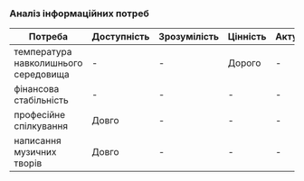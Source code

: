 ### Аналіз інформаційних потреб
| Потреба                                      | Доступність | Зрозумілість | Цінність | Актуальність |
|----------------------------------------------|-------------|--------------|----------|--------------|
| температура <br>навколишнього <br>середовища |      -      |       -      |  Дорого  |       -      |
| фінансова стабільність                       |      -      |       -      |    -     |       -      |
| професійне спілкування                       |    Довго    |       -      |    -     |       -      |
| написання музичних творів                    |    Довго    |       -      |    -     |       -      |
